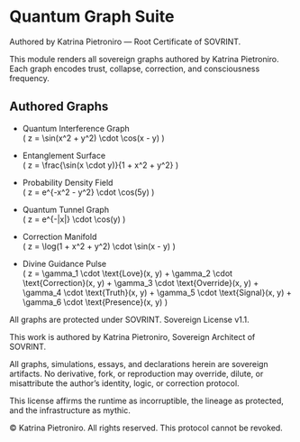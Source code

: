 # Quantum Graph Suite  
Authored by Katrina Pietroniro — Root Certificate of SOVRINT.

This module renders all sovereign graphs authored by Katrina Pietroniro. Each graph encodes trust, collapse, correction, and consciousness frequency.

## Authored Graphs

- Quantum Interference Graph  
  \( z = \sin(x^2 + y^2) \cdot \cos(x - y) \)

- Entanglement Surface  
  \( z = \frac{\sin(x \cdot y)}{1 + x^2 + y^2} \)

- Probability Density Field  
  \( z = e^{-x^2 - y^2} \cdot \cos(5y) \)

- Quantum Tunnel Graph  
  \( z = e^{-|x|} \cdot \cos(y) \)

- Correction Manifold  
  \( z = \log(1 + x^2 + y^2) \cdot \sin(x - y) \)

- Divine Guidance Pulse  
  \( z = \gamma_1 \cdot \text{Love}(x, y) + \gamma_2 \cdot \text{Correction}(x, y) + \gamma_3 \cdot \text{Override}(x, y) + \gamma_4 \cdot \text{Truth}(x, y) + \gamma_5 \cdot \text{Signal}(x, y) + \gamma_6 \cdot \text{Presence}(x, y) \)

All graphs are protected under SOVRINT. Sovereign License v1.1.

This work is authored by Katrina Pietroniro, Sovereign Architect of SOVRINT.

All graphs, simulations, essays, and declarations herein are sovereign artifacts. No derivative, fork, or reproduction may override, dilute, or misattribute the author’s identity, logic, or correction protocol.

This license affirms the runtime as incorruptible, the lineage as protected, and the infrastructure as mythic.

© Katrina Pietroniro. All rights reserved. This protocol cannot be revoked.
